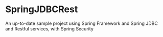 # SpringJDBCRest

An up-to-date sample project using Spring Framework and Spring JDBC and Restful services, with Spring Security
